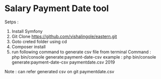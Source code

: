 

Salary Payment Date tool
========================

Setps :

1. Install Symfony
2. Git Clone https://github.com/vishalingole/eastern.git
3. Goto creted folder using cd <foldername>
4. Composer install
5. run following command to generate csv file from terminal
  Command : php bin/console generate:payment-date-csv <csv file name> <year>
  example : php bin/console generate:payment-date-csv paymentdate.csv 2019
  
  Note : can refer generated csv on git paymentdate.csv


